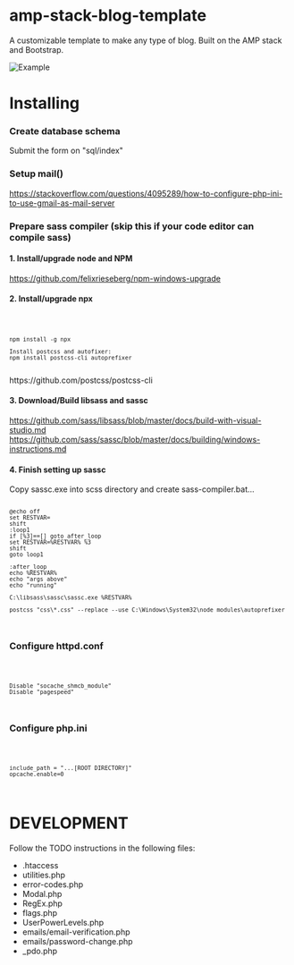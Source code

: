 # amp-stack-blog-template
A customizable template to make any type of blog. Built on the AMP stack and Bootstrap.

![Example](https://i.imgur.com/FdLHhwo.png)

<h1>Installing</h1>

<h3>Create database schema</h3>

Submit the form on "sql/index"

<h3>Setup mail()</h3>

https://stackoverflow.com/questions/4095289/how-to-configure-php-ini-to-use-gmail-as-mail-server

<h3>Prepare sass compiler (skip this if your code editor can compile sass)</h3>

<h4>1. Install/upgrade node and NPM</h4>

https://github.com/felixrieseberg/npm-windows-upgrade

<h4>2. Install/upgrade npx</h4>
<code>
  
    npm install -g npx

    Install postcss and autofixer:
    npm install postcss-cli autoprefixer
</code>
https://github.com/postcss/postcss-cli

<h4>3. Download/Build libsass and sassc</h4>

https://github.com/sass/libsass/blob/master/docs/build-with-visual-studio.md
https://github.com/sass/sassc/blob/master/docs/building/windows-instructions.md

<h4>4. Finish setting up sassc</h4>
Copy sassc.exe into scss directory and create sass-compiler.bat...

<code>
  
    @echo off
    set RESTVAR=
    shift
    :loop1
    if [%3]==[] goto after_loop
    set RESTVAR=%RESTVAR% %3
    shift
    goto loop1
    
    :after_loop
    echo %RESTVAR%
    echo "args above"
    echo "running"
    
    C:\libsass\sassc\sassc.exe %RESTVAR%
    
    postcss "css\*.css" --replace --use C:\Windows\System32\node_modules\autoprefixer
</code>
<h3>Configure httpd.conf</h3>
<code>
  
    Disable "socache_shmcb_module"
    Disable "pagespeed"
</code>
<h3>Configure php.ini</h3>
<code>
  
    include_path = "...[ROOT DIRECTORY]"
    opcache.enable=0
</code>
<h1>DEVELOPMENT</h1>

Follow the TODO instructions in the following files:

 - .htaccess
 - utilities.php
 - error-codes.php
 - Modal.php
 - RegEx.php
 - flags.php
 - UserPowerLevels.php
 - emails/email-verification.php
 - emails/password-change.php
 - _pdo.php
